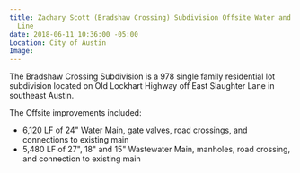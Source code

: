 ```yaml
---
title: Zachary Scott (Bradshaw Crossing) Subdivision Offsite Water and Wastewater
  Line
date: 2018-06-11 10:36:00 -05:00
Location: City of Austin
Image: 
---
```


The Bradshaw Crossing Subdivision is a 978 single family residential lot subdivision located on Old Lockhart Highway off East Slaughter Lane in southeast Austin.

The Offsite improvements included:

* 6,120 LF of 24" Water Main, gate valves, road crossings, and connections to existing main
* 5,480 LF of 27", 18" and 15" Wastewater Main, manholes, road crossing, and connection to existing main
